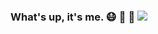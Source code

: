 ### What's up, it's me. :mask: :cowboy_hat_face: :partying_face: ![](https://mattchann-counter.glitch.me/count.svg)
